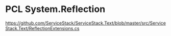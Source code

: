 ﻿
# PCL System.Reflection


https://github.com/ServiceStack/ServiceStack.Text/blob/master/src/ServiceStack.Text/ReflectionExtensions.cs

